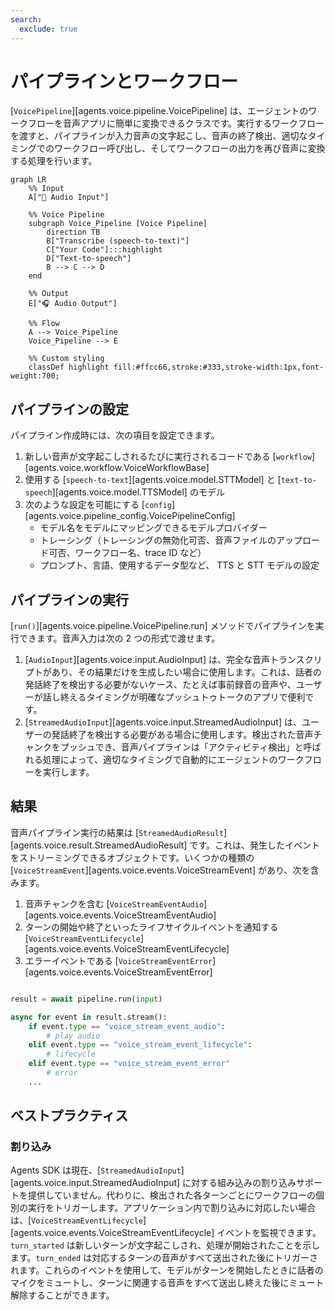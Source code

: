 ```yaml
---
search:
  exclude: true
---
```

# パイプラインとワークフロー

[`VoicePipeline`][agents.voice.pipeline.VoicePipeline] は、エージェントのワークフローを音声アプリに簡単に変換できるクラスです。実行するワークフローを渡すと、パイプラインが入力音声の文字起こし、音声の終了検出、適切なタイミングでのワークフロー呼び出し、そしてワークフローの出力を再び音声に変換する処理を行います。

```mermaid
graph LR
    %% Input
    A["🎤 Audio Input"]

    %% Voice Pipeline
    subgraph Voice_Pipeline [Voice Pipeline]
        direction TB
        B["Transcribe (speech-to-text)"]
        C["Your Code"]:::highlight
        D["Text-to-speech"]
        B --> C --> D
    end

    %% Output
    E["🎧 Audio Output"]

    %% Flow
    A --> Voice_Pipeline
    Voice_Pipeline --> E

    %% Custom styling
    classDef highlight fill:#ffcc66,stroke:#333,stroke-width:1px,font-weight:700;

```

## パイプラインの設定

パイプライン作成時には、次の項目を設定できます。

1. 新しい音声が文字起こしされるたびに実行されるコードである [`workflow`][agents.voice.workflow.VoiceWorkflowBase]
2. 使用する [`speech-to-text`][agents.voice.model.STTModel] と [`text-to-speech`][agents.voice.model.TTSModel] のモデル
3. 次のような設定を可能にする [`config`][agents.voice.pipeline_config.VoicePipelineConfig]
    - モデル名をモデルにマッピングできるモデルプロバイダー
    - トレーシング（トレーシングの無効化可否、音声ファイルのアップロード可否、ワークフロー名、trace ID など）
    - プロンプト、言語、使用するデータ型など、 TTS と STT モデルの設定

## パイプラインの実行

[`run()`][agents.voice.pipeline.VoicePipeline.run] メソッドでパイプラインを実行できます。音声入力は次の 2 つの形式で渡せます。

1. [`AudioInput`][agents.voice.input.AudioInput] は、完全な音声トランスクリプトがあり、その結果だけを生成したい場合に使用します。これは、話者の発話終了を検出する必要がないケース、たとえば事前録音の音声や、ユーザーが話し終えるタイミングが明確なプッシュトゥトークのアプリで便利です。
2. [`StreamedAudioInput`][agents.voice.input.StreamedAudioInput] は、ユーザーの発話終了を検出する必要がある場合に使用します。検出された音声チャンクをプッシュでき、音声パイプラインは「アクティビティ検出」と呼ばれる処理によって、適切なタイミングで自動的にエージェントのワークフローを実行します。

## 結果

音声パイプライン実行の結果は [`StreamedAudioResult`][agents.voice.result.StreamedAudioResult] です。これは、発生したイベントをストリーミングできるオブジェクトです。いくつかの種類の [`VoiceStreamEvent`][agents.voice.events.VoiceStreamEvent] があり、次を含みます。

1. 音声チャンクを含む [`VoiceStreamEventAudio`][agents.voice.events.VoiceStreamEventAudio]
2. ターンの開始や終了といったライフサイクルイベントを通知する [`VoiceStreamEventLifecycle`][agents.voice.events.VoiceStreamEventLifecycle]
3. エラーイベントである [`VoiceStreamEventError`][agents.voice.events.VoiceStreamEventError]

```python

result = await pipeline.run(input)

async for event in result.stream():
    if event.type == "voice_stream_event_audio":
        # play audio
    elif event.type == "voice_stream_event_lifecycle":
        # lifecycle
    elif event.type == "voice_stream_event_error"
        # error
    ...
```

## ベストプラクティス

### 割り込み

Agents SDK は現在、[`StreamedAudioInput`][agents.voice.input.StreamedAudioInput] に対する組み込みの割り込みサポートを提供していません。代わりに、検出された各ターンごとにワークフローの個別の実行をトリガーします。アプリケーション内で割り込みに対応したい場合は、[`VoiceStreamEventLifecycle`][agents.voice.events.VoiceStreamEventLifecycle] イベントを監視できます。`turn_started` は新しいターンが文字起こしされ、処理が開始されたことを示します。`turn_ended` は対応するターンの音声がすべて送出された後にトリガーされます。これらのイベントを使用して、モデルがターンを開始したときに話者のマイクをミュートし、ターンに関連する音声をすべて送出し終えた後にミュート解除することができます。